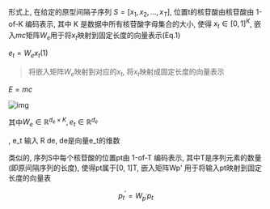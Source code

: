 
形式上, 在给定的原型间隔子序列  $S = [x_1, x_2, \dots, x_T]$, 位置t的核苷酸由核苷酸由 1-of-K 编码表示, 其中 K 是数据中所有核苷酸字母集合的大小, 使得 $x_t \in [0,1]^K$, 嵌入$mc$矩阵$W_e$用于将$x_t$映射到固定长度的向量表示(Eq.1)

$e_t = W_ex_t$(1)

> 将嵌入矩阵$W_e$映射到对应的$x_t$, 将$x_t$映射成固定长度的向量表示

$E=mc$

![img](https://lgb1ternmf.feishu.cn/space/api/box/stream/download/asynccode/?code=NGU1YWE4ZTc1NDcwYTUwYjc1NDljYWJiZTgxNjcwMTBfQ21vMjZJUDAwMHhubnhZd1J3ek5UazlRcXVqTUNsRFRfVG9rZW46VTZBZWI0SXFUb2tWWDR4SWpTMGNycktPbm5nXzE2ODU4NjEzNjA6MTY4NTg2NDk2MF9WNA)

其中$W_{e} \in \mathbb{R}^{d_{e} \times K}, e_{t} \in \mathbb{R}^{d_{e}}$

, e_t 输入 R de, de是向量e_t的维数

类似的, 序列S中每个核苷酸的位置pt由 1-of-T 编码表示, 其中T是序列元素的数量(即原间隔序列的长度), 使得pt属于[0, 1]T, 嵌入矩阵Wp' 用于将输入pt映射到固定长度的向量表

$$
p_t^{\prime}=W_{p^{\prime}} p_t
$$